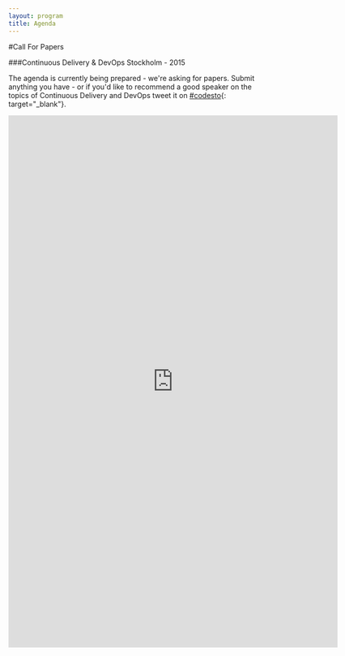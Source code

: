 ```yaml
---
layout: program
title: Agenda
---
```

#Call For Papers

###Continuous Delivery & DevOps Stockholm - 2015

The agenda is currently being prepared - we're asking for papers. Submit anything you have - or if you'd like to recommend a good speaker on the topics of Continuous Delivery and DevOps tweet it on [#codesto](http://twitter.com/codesthlm/){: target="_blank"}.

<iframe src="http://goo.gl/forms/Qj2KmwsZ5D" width="650" height="1050" frameborder="0" marginheight="0" marginwidth="0">Loading...</iframe>
